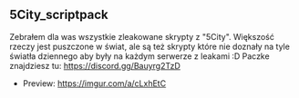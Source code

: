 ## 5City_scriptpack
Zebrałem dla was wszystkie zleakowane skrypty z "5City". Większość rzeczy jest puszczone w świat, ale są też skrypty które nie doznały na tyle światła dziennego aby były na każdym serwerze z leakami :D Paczke znajdziesz tu: https://discord.gg/Bauyrg2TzD
- Preview: https://imgur.com/a/cLxhEtC
